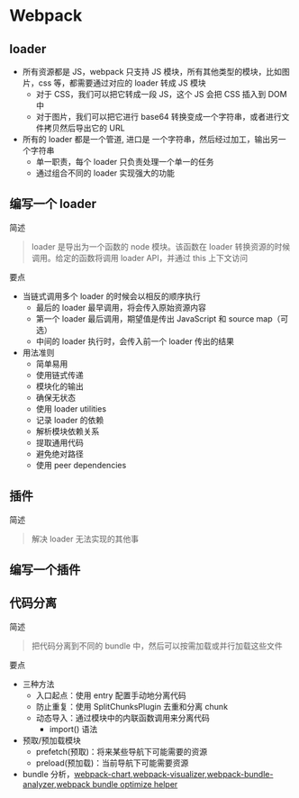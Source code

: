 # Webpack

## loader

- 所有资源都是 JS，webpack 只支持 JS 模块，所有其他类型的模块，比如图片，css 等，都需要通过对应的 loader 转成 JS 模块
  - 对于 CSS，我们可以把它转成一段 JS，这个 JS 会把 CSS 插入到 DOM 中
  - 对于图片，我们可以把它进行 base64 转换变成一个字符串，或者进行文件拷贝然后导出它的 URL
- 所有的 loader 都是一个管道, 进口是 一个字符串，然后经过加工，输出另一个字符串
  - 单一职责，每个 loader 只负责处理一个单一的任务
  - 通过组合不同的 loader 实现强大的功能

## 编写一个 loader

简述

> loader 是导出为一个函数的 node 模块。该函数在 loader 转换资源的时候调用。给定的函数将调用 loader API，并通过 this 上下文访问

要点

- 当链式调用多个 loader 的时候会以相反的顺序执行
  - 最后的 loader 最早调用，将会传入原始资源内容
  - 第一个 loader 最后调用，期望值是传出 JavaScript 和 source map（可选）
  - 中间的 loader 执行时，会传入前一个 loader 传出的结果
- 用法准则
  - 简单易用
  - 使用链式传递
  - 模块化的输出
  - 确保无状态
  - 使用 loader utilities
  - 记录 loader 的依赖
  - 解析模块依赖关系
  - 提取通用代码
  - 避免绝对路径
  - 使用 peer dependencies

## 插件

简述

> 解决 loader 无法实现的其他事

## 编写一个插件

## 代码分离

简述

> 把代码分离到不同的 bundle 中，然后可以按需加载或并行加载这些文件

要点

- 三种方法
  - 入口起点：使用 entry 配置手动地分离代码
  - 防止重复：使用 SplitChunksPlugin 去重和分离 chunk
  - 动态导入：通过模块中的内联函数调用来分离代码
    - import() 语法
- 预取/预加载模块
  - prefetch(预取)：将来某些导航下可能需要的资源
  - preload(预加载)：当前导航下可能需要资源
- bundle 分析，[webpack-chart](https://alexkuz.github.io/webpack-chart/),[webpack-visualizer](https://chrisbateman.github.io/webpack-visualizer/),[webpack-bundle-analyzer](https://github.com/webpack-contrib/webpack-bundle-analyzer),[webpack bundle optimize helper](https://webpack.jakoblind.no/optimize)
